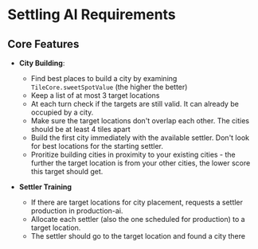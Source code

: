 # Settling AI Requirements

## Core Features

- **City Building**:

  - Find best places to build a city by examining `TileCore.sweetSpotValue` (the higher the better)
  - Keep a list of at most 3 target locations
  - At each turn check if the targets are still valid. It can already be occupied by a city.
  - Make sure the target locations don't overlap each other. The cities should be at least 4 tiles apart
  - Build the first city immediately with the available settler. Don't look for best locations for the starting settler.
  - Proritize building cities in proximity to your existing cities - the further the target location is from your other cities, the lower score this target should get.

- **Settler Training**
  - If there are target locations for city placement, requests a settler production in production-ai.
  - Allocate each settler (also the one scheduled for production) to a target location.
  - The settler should go to the target location and found a city there

